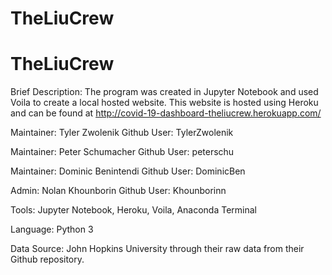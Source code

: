 # TheLiuCrew
# TheLiuCrew


Brief Description: The program was created in Jupyter Notebook and used Voila to create a local hosted website. This website is hosted using Heroku and can be found at http://covid-19-dashboard-theliucrew.herokuapp.com/


Maintainer: Tyler Zwolenik
Github User: TylerZwolenik

Maintainer: Peter Schumacher
Github User: peterschu

Maintainer: Dominic Benintendi
Github User: DominicBen

Admin: Nolan Khounborin
Github User: Khounborinn


Tools: Jupyter Notebook, Heroku, Voila, Anaconda Terminal

Language: Python 3

Data Source: John Hopkins University through their raw data from their Github repository.

